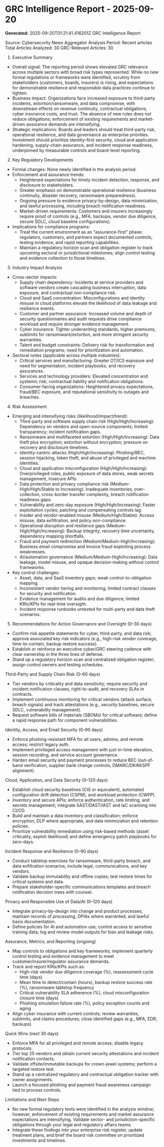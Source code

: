 # GRC Intelligence Report - 2025-09-20
**Generated:** 2025-09-20T01:21:41.416201Z
GRC Intelligence Report

Source: Cybersecurity News Aggregator
Analysis Period: Recent articles
Total Articles Analyzed: 30
GRC-Relevant Articles: 30

1) Executive Summary
- Overall signal: The reporting period shows elevated GRC relevance across multiple sectors with broad risk types represented. While no new formal regulations or frameworks were identified, scrutiny from stakeholders (customers, boards, insurers) is rising, and expectations for demonstrable resilience and responsible data practices continue to tighten.
- Business impact: Organizations face increased exposure to third-party incidents, extortion/ransomware, and data compromise, with downstream effects on revenue continuity, contractual obligations, cyber insurance costs, and trust. The absence of new rules does not reduce obligations; enforcement of existing requirements and market-driven assurance demands are intensifying.
- Strategic implications: Boards and leaders should treat third-party risk, operational resilience, and data governance as enterprise priorities. Investment should prioritize identity-first security, cloud and application hardening, supply-chain assurance, and incident response readiness, underpinned by measurable controls and board-level reporting.

2) Key Regulatory Developments
- Formal changes: None newly identified in the analysis period.
- Enforcement and assurance trends:
  - Heightened expectations for timely incident detection, response, and disclosure to stakeholders.
  - Greater emphasis on demonstrable operational resilience (business continuity, disaster recovery, ransomware preparedness).
  - Ongoing pressure to evidence privacy-by-design, data minimization, and lawful processing, including breach notification readiness.
  - Market-driven requirements: Customers and insurers increasingly require proof of controls (e.g., MFA, backups, vendor due diligence, secure SDLC, cloud baseline configurations).
- Implications for compliance programs:
  - Treat the current environment as an “assurance-first” phase: regulators, customers, and partners expect documented controls, testing evidence, and rapid reporting capabilities.
  - Maintain a regulatory horizon scan and obligation register to track upcoming sectoral or jurisdictional milestones; align control testing and evidence collection to those timelines.

3) Industry Impact Analysis
- Cross-sector impacts:
  - Supply chain dependency: Incidents at service providers and software vendors create cascading business interruption, data exposure, and contractual non-compliance risk.
  - Cloud and SaaS concentration: Misconfigurations and identity misuse in cloud platforms elevate the likelihood of data leakage and resilience events.
  - Customer and partner assurance: Increased volume and depth of security questionnaires and audit requests drive compliance workload and require stronger evidence management.
  - Cyber insurance: Tighter underwriting standards, higher premiums, sublimits for ransomware/extortion, and more stringent security warranties.
  - Talent and budget constraints: Delivery risk for transformation and remediation programs; need for prioritization and automation.
- Sectoral notes (applicable across multiple industries):
  - Critical services and manufacturing: Greater OT/ICS exposure and need for segmentation, incident playbooks, and recovery assurances.
  - Services and technology providers: Elevated concentration and systemic risk; contractual liability and notification obligations.
  - Consumer-facing organizations: Heightened privacy expectations, fraud/BEC exposure, and reputational sensitivity to outages and breaches.

4) Risk Assessment
- Emerging and intensifying risks (likelihood/impact/trend):
  - Third-party and software supply chain risk (High/High/Increasing): Dependency on vendors and open-source components; limited transparency; incident notification gaps.
  - Ransomware and multifaceted extortion (High/High/Increasing): Data theft plus encryption; extortion without encryption; pressure on recovery and disclosure timelines.
  - Identity-centric attacks (High/High/Increasing): Phishing/BEC, session hijacking, token theft, and abuse of privileged and machine identities.
  - Cloud and application misconfiguration (High/High/Increasing): Overprivileged roles, public exposure of data stores, weak secrets management, insecure APIs.
  - Data protection and privacy compliance risk (Medium-High/High/Stable to Increasing): Inadequate inventories, over-collection, cross-border transfer complexity, breach notification readiness gaps.
  - Vulnerability and zero-day exposure (High/High/Increasing): Faster exploitation cycles; patching and compensating controls lag.
  - Insider and vendor-enabled misuse (Medium/High/Stable): Access misuse, data exfiltration, and policy non-compliance.
  - Operational disruption and resilience gaps (Medium-High/High/Increasing): Backup integrity, recovery time uncertainty, dependency mapping shortfalls.
  - Fraud and payment redirection (Medium/Medium-High/Increasing): Business email compromise and invoice fraud exploiting process weaknesses.
  - AI/automation governance (Medium/Medium-High/Increasing): Data leakage, model misuse, and opaque decision-making without control frameworks.
- Key control challenges:
  - Asset, data, and SaaS inventory gaps; weak control-to-obligation mapping.
  - Inconsistent vendor tiering and monitoring; limited contract clauses for security and notification.
  - Evidence management for audits and due diligence; limited KRIs/KPIs for real-time oversight.
  - Incident response runbooks untested for multi-party and data theft scenarios.

5) Recommendations for Action
Governance and Oversight (0–30 days)
- Confirm risk appetite statements for cyber, third-party, and data risk; approve associated key risk indicators (e.g., high-risk vendor coverage, time-to-contain, backup restore success).
- Establish or reinforce an executive cyber/GRC steering cadence with clear ownership in the three lines of defense.
- Stand up a regulatory horizon scan and centralized obligation register; assign control owners and testing schedules.

Third-Party and Supply Chain Risk (0–60 days)
- Tier vendors by criticality and data sensitivity; require security and incident notification clauses, right-to-audit, and recovery SLAs in contracts.
- Implement continuous monitoring for critical vendors (attack surface, breach signals) and track attestations (e.g., security baselines, secure SDLC, vulnerability management).
- Request software bills of materials (SBOMs) for critical software; define a rapid response path for component vulnerabilities.

Identity, Access, and Email Security (0–90 days)
- Enforce phishing-resistant MFA for all users, admins, and remote access; restrict legacy auth.
- Implement privileged access management with just-in-time elevation, session recording, and service account governance.
- Harden email security and payment processes to reduce BEC (out-of-band verification, supplier bank change controls, DMARC/DKIM/SPF alignment).

Cloud, Application, and Data Security (0–120 days)
- Establish cloud security baselines (CIS or equivalent), automated configuration drift detection (CSPM), and workload protection (CWPP).
- Inventory and secure APIs; enforce authentication, rate limiting, and secrets management; integrate SAST/DAST/IAST and IaC scanning into CI/CD.
- Build and maintain a data inventory and classification; enforce encryption, DLP where appropriate, and data minimization and retention policies.
- Prioritize vulnerability remediation using risk-based methods (asset criticality, exploit likelihood) and define emergency patch playbooks for zero-days.

Incident Response and Resilience (0–90 days)
- Conduct tabletop exercises for ransomware, third-party breach, and data exfiltration scenarios; include legal, communications, and key vendors.
- Validate backup immutability and offline copies; test restore times for critical systems and data.
- Prepare stakeholder-specific communications templates and breach notification decision trees with counsel.

Privacy and Responsible Use of Data/AI (0–120 days)
- Integrate privacy-by-design into change and product processes; maintain records of processing, DPIAs where warranted, and lawful basis documentation.
- Define policies for AI and automation use; control access to sensitive training data; log and review model outputs for bias and leakage risks.

Assurance, Metrics, and Reporting (ongoing)
- Map controls to obligations and key frameworks; implement quarterly control testing and evidence management to meet customer/insurer/regulator assurance demands.
- Track and report KRIs/KPIs such as:
  - High-risk vendor due diligence coverage (%), reassessment cycle time (days)
  - Mean time to detect/contain (hours), backup restore success rate (%), ransomware tabletop frequency
  - Critical vulnerability SLA adherence (%), cloud misconfiguration closure time (days)
  - Phishing simulation failure rate (%), policy exception counts and aging
- Align cyber insurance with current controls; review warranties, sublimits, and claims procedures; close identified gaps (e.g., MFA, EDR, backups).

Quick Wins (next 30 days)
- Enforce MFA for all privileged and remote access; disable legacy protocols.
- Tier top 25 vendors and obtain current security attestations and incident notification contacts.
- Validate offsite/immutable backups for crown-jewel systems; perform a targeted restore test.
- Stand up a centralized regulatory and contractual obligation tracker with owner assignments.
- Launch a focused phishing and payment fraud awareness campaign tied to process controls.

Limitations and Next Steps
- No new formal regulatory texts were identified in the analysis window; however, enforcement of existing requirements and market assurance expectations are intensifying. Validate sector- and jurisdiction-specific obligations through your legal and regulatory affairs teams.
- Integrate these findings into your enterprise risk register, update treatment plans, and brief the board risk committee on prioritized investments and timelines.
